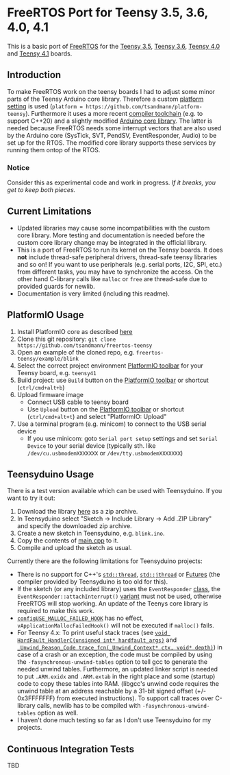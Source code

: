# FreeRTOS Port for Teensy 3.5, 3.6, 4.0, 4.1

This is a basic port of [FreeRTOS][FreeRTOS] for the [Teensy 3.5][Teensy], [Teensy 3.6][Teensy], [Teensy 4.0][Teensy] and [Teensy 4.1][Teensy] boards. 

## Introduction

To make FreeRTOS work on the teensy boards I had to adjust some minor parts of the Teensy Arduino core library. Therefore a custom [platform setting][TeensyPlatform] is used (`platform = https://github.com/tsandmann/platform-teensy`). Furthermore it uses a more recent [compiler toolchain][ARMCrossCompiler] (e.g. to support C++20) and a slightly modified [Arduino core library][TeensyLibCore]. The latter is needed because FreeRTOS needs some interrupt vectors that are also used by the Arduino core (SysTick, SVT, PendSV, EventResponder, Audio) to be set up for the RTOS. The modified core library supports these services by running them ontop of the RTOS.

### Notice

Consider this as experimental code and work in progress. *If it breaks, you get to keep both pieces.* 

## Current Limitations

* Updated libraries may cause some incompatibilities with the custom core library. More testing and documentation is needed before the custom core library change may be integrated in the official library.
* This is a port of FreeRTOS to run its kernel on the Teensy boards. It does **not** include thread-safe peripheral drivers, thread-safe teensy libraries and so on! If you want to use peripherals (e.g. serial ports, I2C, SPI, etc.) from different tasks, you may have to synchronize the access. On the other hand C-library calls like `malloc` or `free` are thread-safe due to provided guards for newlib.
* Documentation is very limited (including this readme).

## PlatformIO Usage

1. Install PlatformIO core as described [here][PIOInstall]
1. Clone this git repository: `git clone https://github.com/tsandmann/freertos-teensy`
1. Open an example of the cloned repo, e.g. `freertos-teensy/example/blink`
1. Select the correct project environment [PlatformIO toolbar][PIOToolbar] for your Teensy board, e.g. `teensy41`
1. Build project: use `Build` button on the [PlatformIO toolbar][PIOToolbar] or shortcut (`ctrl/cmd+alt+b`)
1. Upload firmware image
    * Connect USB cable to teensy board
    * Use `Upload` button on the [PlatformIO toolbar][PIOToolbar] or shortcut (`ctrl/cmd+alt+t`) and select "PlatformIO: Upload"
1. Use a terminal program (e.g. minicom) to connect to the USB serial device
    * If you use minicom: goto `Serial port setup` settings and set `Serial Device` to your serial device (typically sth. like `/dev/cu.usbmodemXXXXXXX` or `/dev/tty.usbmodemXXXXXXX`)

## Teensyduino Usage

There is a test version available which can be used with Teensyduino. If you want to try it out:

1. Download the library [here](https://github.com/tsandmann/freertos-teensy/releases) as a zip archive.
1. In Teensyduino select "Sketch -> Include Library -> Add .ZIP Library" and specify the downloaded zip archive.
1. Create a new sketch in Teensyduino, e.g. `blink.ino`.
1. Copy the contents of [main.cpp](https://github.com/tsandmann/freertos-teensy/blob/master/example/blink/src/main.cpp) to it.
1. Compile and upload the sketch as usual.

Currently there are the following limitations for Teensyduino projects:

 - There is no support for C++'s [`std::thread`][StdThread], [`std::jthread`][StdThread] or [Futures][StdThread] (the compiler provided by Teensyduino is too old for this).
 - If the sketch (or any included library) uses the `EventResponder` [class](https://github.com/PaulStoffregen/cores/blob/bf413538ce5d331a4ac768e50c5668b9b6c1901f/teensy4/EventResponder.h#L67), the `EventResponder::attachInterrupt()` [variant](https://github.com/PaulStoffregen/cores/blob/bf413538ce5d331a4ac768e50c5668b9b6c1901f/teensy4/EventResponder.h#L111) must not be used, otherwise FreeRTOS will stop working. An update of the Teenys core library is required to make this work.
 - [`configUSE_MALLOC_FAILED_HOOK`](https://www.freertos.org/a00110.html#configUSE_MALLOC_FAILED_HOOK) has no effect, `vApplicationMallocFailedHook()` will not be executed if `malloc()` fails.
 - For Teensy 4.x: To print useful stack traces (see [`void HardFault_HandlerC(unsigned int* hardfault_args)`](https://github.com/tsandmann/freertos-teensy/blob/master/src/portable/teensy_4.cpp#L328) and [`_Unwind_Reason_Code trace_fcn(_Unwind_Context* ctx, void* depth)`](https://github.com/tsandmann/freertos-teensy/blob/master/src/portable/teensy_common.cpp#L182)) in case of a crash or an exception, the code must be compiled by using the `-fasynchronous-unwind-tables` option to tell gcc to generate the needed unwind tables. Furthermore, an updated linker script is needed to put `.ARM.exidx` and `.ARM.extab` in the right place and some (startup) code to copy these tables into RAM. (libgcc's unwind code requires the unwind table at an address reachable by a 31-bit signed offset (+/- 0x3FFFFFFF) from executed instructions). To support call traces over C-library calls, newlib has to be compiled with `-fasynchronous-unwind-tables` option as well.
 - I haven't done much testing so far as I don't use Teensyduino for my projects.

## Continuous Integration Tests

TBD

[FreeRTOS]: https://www.freertos.org
[Teensy]: https://www.pjrc.com/teensy/index.html
[PlatformIO]: https://platformio.org
[PIOGithub]: https://github.com/platformio/platformio-core
[PIOInstall]: https://docs.platformio.org/en/latest/integration/ide/vscode.html#installation
[PioCliInstall]: https://docs.platformio.org/en/latest/core/installation.html#install-shell-commands
[PIOToolbar]: https://docs.platformio.org/en/latest/integration/ide/vscode.html#platformio-toolbar
[VSCode]: https://github.com/Microsoft/vscode
[PlatformIOIDE]: http://docs.platformio.org/en/latest/ide.html#ide
[TeensyPlatform]: https://github.com/tsandmann/platform-teensy
[ARMCrossCompiler]: https://github.com/tsandmann/arm-cortexm-toolchain-linux
[TeensyLibCore]: https://github.com/tsandmann/teensy-cores
[StdThread]: https://en.cppreference.com/w/cpp/thread
